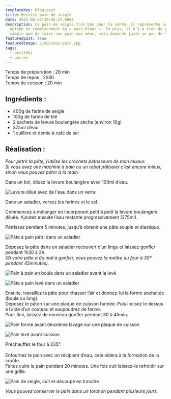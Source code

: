 ```yaml
---
templateKey: blog-post
title: Recette pain de seigle
date: 2021-02-25T10:45:27.686Z
description: Le pain de seigle très bon pour la santé, il représente une bonne
  option en remplacement du « pain blanc ». En plus, il n’y a rien de plus
  simple que de faire son pain soi-même, cela demande juste un peu de temps.
featuredpost: true
featuredimage: /img/couv-pain.jpg
tags:
  - petitdej
  - autres
---
```


Temps de préparation : 20 min\
Temps de repos : 2h30\
Temps de cuisson : 20 min

## Ingrédients :

- 400g de farine de seigle
- 100g de farine de blé
- 2 sachets de levure boulangère sèche (environ 10g)
- 375ml d’eau
- 1 cuillère et demie à café de sel

## Réalisation :

_Pour pétrir la pâte, j’utilise les crochets pétrisseurs de mon mixeur.\
Si vous avez une machine à pain ou un robot pâtissier c’est encore mieux, sinon vous pouvez pétrir à la main._

Dans un bol, diluez la levure boulangère avec 100ml d’eau.

![Levure dilué avec de l'eau dans un verre ](/img/levure.jpg "Levure")

Dans un saladier, versez les farines et le sel.

Commencez à mélanger en incorporant petit à petit la levure boulangère diluée. Ajoutez ensuite l’eau restante progressivement (275ml).

Pétrissez pendant 5 minutes, jusqu’à obtenir une pâte souple et élastique.

![Pâte à pain pétri dans un saladier ](/img/pate-petri.jpg "Pétrissage de la pâte")

Déposez la pâte dans un saladier recouvert d’un linge et laissez gonfler pendant 1h30 à 2h.\
_(Si votre pâte a du mal à gonfler, vous pouvez la mettre au four à 30° pendant 45minutes)._

![Pain à pain en boule dans un saladier avant la levé](/img/pate.jpg "Pâte à pain ")

![Pâte à pain levé dans un saladier ](/img/pate-gonfle.jpg "Pâte à pain levé")

Ensuite, travaillez la pâte pour chasser l’air et donnez-lui la forme souhaitée (boule ou long).\
Déposez le pâton sur une plaque de cuisson farinée. Puis incisez le dessus à l’aide d’un couteau et saupoudrez de farine.\
Pour finir, laissez de nouveau gonfler pendant 30 à 45min.

![Pain formé avant deuxième lavage sur une plaque de cuisson ](/img/pain-1.jpg "Pain formé avant deuxième levage ")

![Pain levé avant cuisson ](/img/pain-avant-cuisson.jpg "Pain levé avant cuisson ")

Préchauffez le four à 235°.\
\
Enfournez le pain avec un récipient d’eau, cela aidera à la formation de la croûte.  \
Faites cuire le pain pendant 20 minutes. Une fois cuit laissez-le refroidir sur une grille.

![Pain de seigle, cuit et découpé en tranche ](/img/pain-fini.jpg "Pain de seigle ")

_Vous pouvez conserver le pain dans un torchon pendant plusieurs jours._
